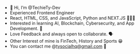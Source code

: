 - 👋 Hi, I’m @TechieTy-Dev
- Experienced Frontend Engineer
- React, HTML, CSS, and JavaScript, Python and NEXT.JS 🧑🏽‍💻
- Interested in learning AI, Blockchain, Cybersecurity, and App Development. 🏫
- Love Feedback and always open to collaborate. 🗣️
- Other Interest of mine is FinTech, History and Sports 😁
- You can contact me @tysocialhq@gmail.com 📩
<!---
TechieTy-Dev/TechieTy-Dev is a ✨ special ✨ repository because its `README.md` (this file) appears on your GitHub profile.
You can click the Preview link to take a look at your changes.
--->

